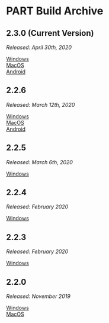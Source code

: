 # PART Build Archive

## 2.3.0 (Current Version)

*Released: April 30th, 2020*

[Windows](https://braingamecentergamefiles.s3-us-west-1.amazonaws.com/PART/Builds/PART_2.3.0_WINx64.zip)  
[MacOS](https://braingamecentergamefiles.s3-us-west-1.amazonaws.com/PART/Builds/PART_2.3.0_MacOS.dmg)  
[Android](https://braingamecentergamefiles.s3-us-west-1.amazonaws.com/PART/Builds/PART_2.3.0_Android.apk)  

## 2.2.6

*Released: March 12th, 2020*

[Windows](https://braingamecentergamefiles.s3-us-west-1.amazonaws.com/PART/Builds/PART_2.2.6_WINx64.zip)  
[MacOS](https://braingamecentergamefiles.s3-us-west-1.amazonaws.com/PART/Builds/PART_2.2.6_MacOS.dmg)  
[Android](https://braingamecentergamefiles.s3-us-west-1.amazonaws.com/PART/Builds/PART_2.2.6_Android.apk)  

## 2.2.5

*Released: March 6th, 2020*

[Windows](https://braingamecentergamefiles.s3-us-west-1.amazonaws.com/PART/Builds/PART_2.2.5_WINx64.zip)

## 2.2.4

*Released: February 2020*

[Windows](https://braingamecentergamefiles.s3-us-west-1.amazonaws.com/PART/Builds/PART_2.2.4_WINx64.zip)

## 2.2.3

*Released: February 2020*

[Windows](https://braingamecentergamefiles.s3-us-west-1.amazonaws.com/PART/Builds/PART_2.2.3_WINx64.zip)

## 2.2.0 

*Released: November 2019*

[Windows](https://braingamecentergamefiles.s3-us-west-1.amazonaws.com/PART/Builds/PART_PC_v2.2.zip)  
[MacOS](https://braingamecentergamefiles.s3-us-west-1.amazonaws.com/PART/Builds/PARTInstaller.dmg)
